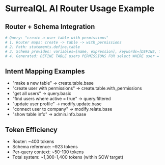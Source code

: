 
# SurrealQL AI Router Usage Example

## Router + Schema Integration

```yaml
# Query: "create a user table with permissions"
# 1. Router maps: create -> table -> with_permissions
# 2. Path: statements.define.table  
# 3. Schema provides: variables=[name, expression], keywords=[DEFINE, TABLE, PERMISSIONS]
# 4. Generated: DEFINE TABLE users PERMISSIONS FOR select WHERE user = $auth.id;
```

## Intent Mapping Examples

- "make a new table" → create.table.base
- "create user with permissions" → create.table.with_permissions  
- "get all users" → query.basic
- "find users where active = true" → query.filtered
- "update user profile" → modify.update.base
- "connect user to company" → modify.relate.base
- "show table info" → admin.info.base

## Token Efficiency
- Router: ~400 tokens
- Schema reference: ~923 tokens  
- Per-query context: ~50-100 tokens
- Total system: ~1,300-1,400 tokens (within SOW target)
